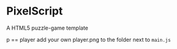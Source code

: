 # PixelScript
A HTML5 puzzle-game template

p == player
add your own player.png to the folder next to ```main.js```
